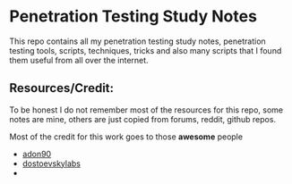 # Penetration Testing Study Notes

This repo contains all my penetration testing study notes, penetration testing tools, scripts, techniques, tricks and also many scripts that I found them useful from all over the internet.

## Resources/Credit:

To be honest I do not remember most of the resources for this repo, some notes are mine, others are just copied from forums, reddit, github repos.

Most of the credit for this work goes to those **awesome** people

- [adon90](https://github.com/adon90/pentest_compilation)
- [dostoevskylabs](https://github.com/dostoevskylabs/dostoevsky-pentest-notes)
- 

